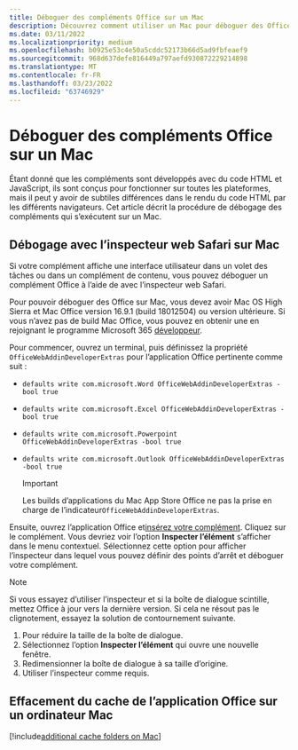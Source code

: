 ```yaml
---
title: Déboguer des compléments Office sur un Mac
description: Découvrez comment utiliser un Mac pour déboguer des Office des macros.
ms.date: 03/11/2022
ms.localizationpriority: medium
ms.openlocfilehash: b0925e53c4e50a5cddc52173b66d5ad9fbfeaef9
ms.sourcegitcommit: 968d637defe816449a797aefd930872229214898
ms.translationtype: MT
ms.contentlocale: fr-FR
ms.lasthandoff: 03/23/2022
ms.locfileid: "63746929"
---
```

# <a name="debug-office-add-ins-on-a-mac"></a>Déboguer des compléments Office sur un Mac

Étant donné que les compléments sont développés avec du code HTML et JavaScript, ils sont conçus pour fonctionner sur toutes les plateformes, mais il peut y avoir de subtiles différences dans le rendu du code HTML par les différents navigateurs. Cet article décrit la procédure de débogage des compléments qui s’exécutent sur un Mac.

## <a name="debugging-with-safari-web-inspector-on-a-mac"></a>Débogage avec l’inspecteur web Safari sur Mac

Si votre complément affiche une interface utilisateur dans un volet des tâches ou dans un complément de contenu, vous pouvez déboguer un complément Office à l’aide de avec l’inspecteur web Safari.

Pour pouvoir déboguer des Office sur Mac, vous devez avoir Mac OS High Sierra et Mac Office version 16.9.1 (build 18012504) ou version ultérieure. Si vous n’avez pas de build Mac Office, vous pouvez en obtenir une en rejoignant le programme Microsoft 365 [développeur](https://developer.microsoft.com/office/dev-program).

Pour commencer, ouvrez un terminal, puis définissez la propriété `OfficeWebAddinDeveloperExtras` pour l’application Office pertinente comme suit :

- `defaults write com.microsoft.Word OfficeWebAddinDeveloperExtras -bool true`

- `defaults write com.microsoft.Excel OfficeWebAddinDeveloperExtras -bool true`

- `defaults write com.microsoft.Powerpoint OfficeWebAddinDeveloperExtras -bool true`

- `defaults write com.microsoft.Outlook OfficeWebAddinDeveloperExtras -bool true`

    > [!IMPORTANT]
    > Les builds d’applications du Mac App Store Office ne pas la prise en charge de l’indicateur`OfficeWebAddinDeveloperExtras`.

Ensuite, ouvrez l’application Office et[insérez votre complément](sideload-an-office-add-in-on-ipad-and-mac.md). Cliquez sur le complément. Vous devriez voir l’option **Inspecter l’élément** s’afficher dans le menu contextuel. Sélectionnez cette option pour afficher l’inspecteur dans lequel vous pouvez définir des points d’arrêt et déboguer votre complément.

> [!NOTE]
> Si vous essayez d’utiliser l’inspecteur et si la boîte de dialogue scintille, mettez Office à jour vers la dernière version. Si cela ne résout pas le clignotement, essayez la solution de contournement suivante.
>
> 1. Pour réduire la taille de la boîte de dialogue.
> 1. Sélectionnez l’option **Inspecter l’élément** qui ouvre une nouvelle fenêtre.
> 1. Redimensionner la boîte de dialogue à sa taille d’origine.
> 1. Utiliser l’inspecteur comme requis.

## <a name="clearing-the-office-applications-cache-on-a-mac"></a>Effacement du cache de l’application Office sur un ordinateur Mac

[!include[additional cache folders on Mac](../includes/mac-cache-folders.md)]
